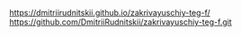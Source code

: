 https://dmitriirudnitskii.github.io/zakrivayuschiy-teg-f/
https://github.com/DmitriiRudnitskii/zakrivayuschiy-teg-f.git